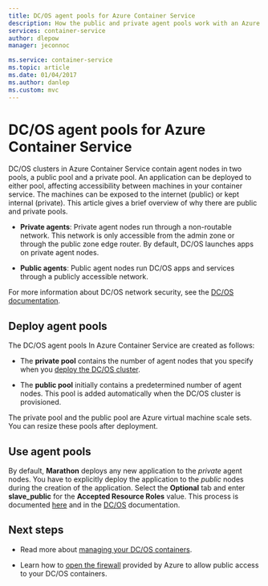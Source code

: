 ```yaml
---
title: DC/OS agent pools for Azure Container Service
description: How the public and private agent pools work with an Azure Container Service DC/OS cluster
services: container-service
author: dlepow
manager: jeconnoc

ms.service: container-service
ms.topic: article
ms.date: 01/04/2017
ms.author: danlep
ms.custom: mvc
---
```


# DC/OS agent pools for Azure Container Service
DC/OS clusters in Azure Container Service contain agent nodes in two pools, a public pool and a private pool. An application can be deployed to either pool, affecting accessibility between machines in your container service. The machines can be exposed to the internet (public) or kept internal (private). This article gives a brief overview of why there are public and private pools.


* **Private agents**: Private agent nodes run through a non-routable network. This network is only accessible from the admin zone or through the public zone edge router. By default, DC/OS launches apps on private agent nodes. 

* **Public agents**: Public agent nodes run DC/OS apps and services through a publicly accessible network. 

For more information about DC/OS network security, see the [DC/OS documentation](https://dcos.io/docs/1.7/administration/securing-your-cluster/).

## Deploy agent pools

The DC/OS agent pools In Azure Container Service are created as follows:

* The **private pool** contains the number of agent nodes that you specify when you [deploy the DC/OS cluster](container-service-deployment.md). 

* The **public pool** initially contains a predetermined number of agent nodes. This pool is added automatically when the DC/OS cluster is provisioned.

The private pool and the public pool are Azure virtual machine scale sets. You can resize these pools after deployment.

## Use agent pools
By default, **Marathon** deploys any new application to the *private* agent nodes. You have to explicitly deploy the application to the *public* nodes during the creation of the application. Select the **Optional** tab and enter **slave_public** for the **Accepted Resource Roles** value. This process is documented [here](container-service-mesos-marathon-ui.md#deploy-a-docker-formatted-container) and in the [DC/OS](https://dcos.io/docs/1.7/administration/installing/custom/create-public-agent/) documentation.

## Next steps
* Read more about [managing your DC/OS containers](container-service-mesos-marathon-ui.md).

* Learn how to [open the firewall](container-service-enable-public-access.md) provided by Azure to allow public access to your DC/OS containers.

